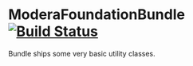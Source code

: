 # ModeraFoundationBundle [![Build Status](https://travis-ci.org/modera/ModeraFoundationBundle.svg?branch=master)](https://travis-ci.org/modera/ModeraFoundationBundle)

Bundle ships some very basic utility classes.